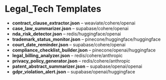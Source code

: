 # Legal_Tech Templates
- **contract_clause_extractor.json** – weaviate/cohere/openai
- **case_law_summarizer.json** – supabase/cohere/openai
- **nda_risk_detector.json** – redis/huggingface/openai
- **trademark_status_monitor.json** – pinecone/huggingface/huggingface
- **court_date_reminder.json** – supabase/cohere/openai
- **compliance_checklist_builder.json** – pinecone/openai/huggingface
- **legal_billing_analyzer.json** – redis/cohere/anthropic
- **privacy_policy_generator.json** – redis/cohere/anthropic
- **patent_abstract_summarizer.json** – supabase/openai/openai
- **gdpr_violation_alert.json** – supabase/openai/huggingface